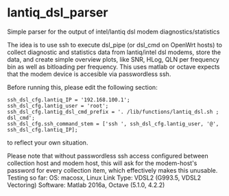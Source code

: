# lantiq_dsl_parser
Simple parser for the output of intel/lantiq dsl modem diagnostics/statistics

The idea is to use ssh to execute dsl_pipe (or dsl_cmd on OpenWrt hosts) to collect diagnostic and statistics data from lantiq/intel dsl modems, store the data, and create simple overview plots, like SNR, HLog, QLN per frequency bin as well as bitloading per frequency. This uses matlab or octave expects that the modem device is accesible via passwordless ssh.

Before running this, please edit the following section:
```
ssh_dsl_cfg.lantiq_IP = '192.168.100.1';
ssh_dsl_cfg.lantig_user = 'root';
ssh_dsl_cfg.lantig_dsl_cmd_prefix = '. /lib/functions/lantiq_dsl.sh ; dsl_cmd';
ssh_dsl_cfg.ssh_command_stem = ['ssh ', ssh_dsl_cfg.lantig_user, '@', ssh_dsl_cfg.lantiq_IP];
```
to reflect your own situation.


Please note that without passwordless ssh access configured between collection host and modem host, this will ask for the modem-host's password for every collection item, which effectively makes this unusable.
Testing so far:
OS: macosx, Linux
Link Type: VDSL2 (G993.5, VDSL2 Vectoring)
Software: Matlab 2016a, Octave (5.1.0, 4.2.2)
